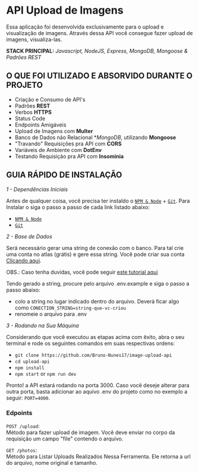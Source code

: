 # API Upload de Imagens

Essa aplicação foi desenvolvida exclusivamente para o upload e visualização de imagens. Através dessa API você consegue fazer upload de imagens, visualiza-las.


**STACK PRINCIPAL:** *Javascript, NodeJS, Express, MongoDB, Mongoose & Padrões REST*

## O QUE FOI UTILIZADO E ABSORVIDO DURANTE O PROJETO

- Criação e Consumo de API's
- Padrões **REST**
- Verbos **HTTPS**
- Status Code
- Endpoints Amigáveis
- Upload de Imagens com **Multer**
- Banco de Dados não Relacional **MongoDB*, utilizando **Mongoose**
- "Travando" Requisições pra API com **CORS**
- Variáveis de Ambiente com **DotEnv**
- Testando Requisição pra API com **Insominia**

## GUIA RÁPIDO DE INSTALAÇÃO

*1 - Dependências Iniciais*

Antes de qualquer coisa, você precisa ter instaldo o [`NPM & Node`](https://nodejs.org/en/) + [`Git`](https://git-scm.com/). Para Instalar o  siga o passo a passo de cada link listado abaixo:


- [`NPM & Node`](https://nodejs.org/en/)
- [`Git`](https://git-scm.com/)

*2 - Base de Dados*

Será necessário gerar uma string de conexão com o banco. Para tal crie uma conta no atlas (grátis) e gere essa string. Você pode criar sua conta [Clicando aqui](https://www.mongodb.com/cloud/atlas/register).

OBS.: Caso tenha duvidas, você pode seguir [este tutorial aqui](https://medium.com/reprogramabr/conectando-no-banco-de-dados-cloud-mongodb-atlas-bca63399693f)

Tendo gerado a string, procure pelo arquivo .env.example e siga o passo a passo abaixo:

- colo a string no lugar indicado dentro do arquivo. Deverá ficar algo como `CONECTION_STRING=string-que-vc-criou`
- renomeie o arquivo para .env

*3 - Rodando na Sua Máquina*

Considerando que você executou as etapas acima com êxito, abra o seu terminal e rode os seguintes comandos em suas respectivas ordens:

- `git clone https://github.com/Bruno-Nunes17/image-upload-api`
- `cd upload-api`
- `npm install`
- `npm start` or `npm run dev`

Pronto! a API estará rodando na porta 3000. Caso você deseje alterar para outra porta, basta adicionar ao aquivo .env do projeto como no exemplo a seguir: `PORT=4000`.
### Edpoints

`POST /upload`: <br/>
Método para fazer upload de imagem. Você deve enviar no corpo da requisição um campo "file" contendo o arquivo. <br/>

`GET /photos`:  <br/>
Método para Listar Uploads Realizados Nessa Ferramenta. Ele retorna a url do arquivo, nome original e tamanho. <br/>
